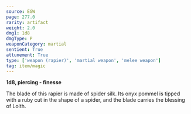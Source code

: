 ```yaml
---
source: EGW
page: 277.0
rarity: artifact
weight: 2.0
dmg1: 1d8
dmgType: P
weaponCategory: martial
sentient: True
attunement: True
type: ['weapon (rapier)', 'martial weapon', 'melee weapon']
tag: item/magic
---
```


**1d8, piercing - finesse**

The blade of this rapier is made of spider silk. Its onyx pommel is tipped with a ruby cut in the shape of a spider, and the blade carries the blessing of Lolth.


